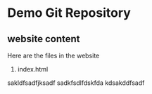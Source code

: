 # Demo Git Repository

## website content
Here are the files in the website

1. index.html


sakldfsadfjksadf
sadkfsdlfdskfda
kdsakddfsadf
